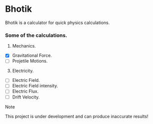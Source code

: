 # Bhotik
Bhotik is a calculator for quick physics calculations.

### Some of the calculations.

1. Mechanics.
  - [x] Gravitational Force.
  - [ ] Projetile Motions.

3. Electricity.
  - [ ] Electric Field.
  - [ ] Electric Field intensity.
  - [ ] Electric Flux.
  - [ ] Drift Velocity.

> [!NOTE]
> This project is under development and can produce inaccurate results!
